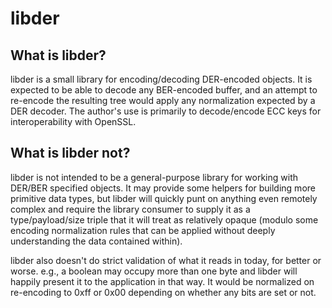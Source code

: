 # libder

## What is libder?

libder is a small library for encoding/decoding DER-encoded objects.  It is
expected to be able to decode any BER-encoded buffer, and an attempt to
re-encode the resulting tree would apply any normalization expected by a DER
decoder.  The author's use is primarily to decode/encode ECC keys for
interoperability with OpenSSL.

## What is libder not?

libder is not intended to be a general-purpose library for working with DER/BER
specified objects.  It may provide some helpers for building more primitive
data types, but libder will quickly punt on anything even remotely complex and
require the library consumer to supply it as a type/payload/size triple that it
will treat as relatively opaque (modulo some encoding normalization rules that
can be applied without deeply understanding the data contained within).

libder also doesn't do strict validation of what it reads in today, for better
or worse.  e.g., a boolean may occupy more than one byte and libder will happily
present it to the application in that way.  It would be normalized on
re-encoding to 0xff or 0x00 depending on whether any bits are set or not.
